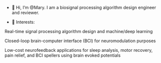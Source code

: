 - 👋 Hi, I’m @Mary. I am a biosignal processing algorithm design engineer and reviewer.

- 💞️ Interests: 



Real-time signal processing algorithm design and machine/deep learning

Closed-loop brain-computer interface (BCI) for neuromodulation purposes 


Low-cost neurofeedback applications for sleep analysis, motor recovery, pain relief, and BCI spellers using brain evoked potentials   
